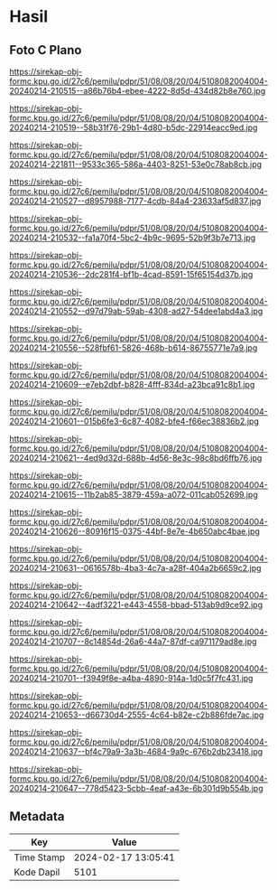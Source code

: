 # Hasil

## Foto C Plano

https://sirekap-obj-formc.kpu.go.id/27c6/pemilu/pdpr/51/08/08/20/04/5108082004004-20240214-210515--a86b76b4-ebee-4222-8d5d-434d82b8e760.jpg

https://sirekap-obj-formc.kpu.go.id/27c6/pemilu/pdpr/51/08/08/20/04/5108082004004-20240214-210519--58b31f76-29b1-4d80-b5dc-22914eacc9ed.jpg

https://sirekap-obj-formc.kpu.go.id/27c6/pemilu/pdpr/51/08/08/20/04/5108082004004-20240214-221811--9533c365-586a-4403-8251-53e0c78ab8cb.jpg

https://sirekap-obj-formc.kpu.go.id/27c6/pemilu/pdpr/51/08/08/20/04/5108082004004-20240214-210527--d8957988-7177-4cdb-84a4-23633af5d837.jpg

https://sirekap-obj-formc.kpu.go.id/27c6/pemilu/pdpr/51/08/08/20/04/5108082004004-20240214-210532--fa1a70f4-5bc2-4b9c-9695-52b9f3b7e713.jpg

https://sirekap-obj-formc.kpu.go.id/27c6/pemilu/pdpr/51/08/08/20/04/5108082004004-20240214-210536--2dc281f4-bf1b-4cad-8591-15f65154d37b.jpg

https://sirekap-obj-formc.kpu.go.id/27c6/pemilu/pdpr/51/08/08/20/04/5108082004004-20240214-210552--d97d79ab-59ab-4308-ad27-54dee1abd4a3.jpg

https://sirekap-obj-formc.kpu.go.id/27c6/pemilu/pdpr/51/08/08/20/04/5108082004004-20240214-210556--528fbf61-5826-468b-b614-86755771e7a9.jpg

https://sirekap-obj-formc.kpu.go.id/27c6/pemilu/pdpr/51/08/08/20/04/5108082004004-20240214-210609--e7eb2dbf-b828-4fff-834d-a23bca91c8b1.jpg

https://sirekap-obj-formc.kpu.go.id/27c6/pemilu/pdpr/51/08/08/20/04/5108082004004-20240214-210601--015b6fe3-6c87-4082-bfe4-f66ec38836b2.jpg

https://sirekap-obj-formc.kpu.go.id/27c6/pemilu/pdpr/51/08/08/20/04/5108082004004-20240214-210621--4ed9d32d-688b-4d56-8e3c-98c8bd6ffb76.jpg

https://sirekap-obj-formc.kpu.go.id/27c6/pemilu/pdpr/51/08/08/20/04/5108082004004-20240214-210615--11b2ab85-3879-459a-a072-011cab052699.jpg

https://sirekap-obj-formc.kpu.go.id/27c6/pemilu/pdpr/51/08/08/20/04/5108082004004-20240214-210626--80916f15-0375-44bf-8e7e-4b650abc4bae.jpg

https://sirekap-obj-formc.kpu.go.id/27c6/pemilu/pdpr/51/08/08/20/04/5108082004004-20240214-210631--0616578b-4ba3-4c7a-a28f-404a2b6659c2.jpg

https://sirekap-obj-formc.kpu.go.id/27c6/pemilu/pdpr/51/08/08/20/04/5108082004004-20240214-210642--4adf3221-e443-4558-bbad-513ab9d9ce92.jpg

https://sirekap-obj-formc.kpu.go.id/27c6/pemilu/pdpr/51/08/08/20/04/5108082004004-20240214-210707--8c14854d-26a6-44a7-87df-ca971179ad8e.jpg

https://sirekap-obj-formc.kpu.go.id/27c6/pemilu/pdpr/51/08/08/20/04/5108082004004-20240214-210701--f3949f8e-a4ba-4890-914a-1d0c5f7fc431.jpg

https://sirekap-obj-formc.kpu.go.id/27c6/pemilu/pdpr/51/08/08/20/04/5108082004004-20240214-210653--d66730d4-2555-4c64-b82e-c2b886fde7ac.jpg

https://sirekap-obj-formc.kpu.go.id/27c6/pemilu/pdpr/51/08/08/20/04/5108082004004-20240214-210637--bf4c79a9-3a3b-4684-9a9c-676b2db23418.jpg

https://sirekap-obj-formc.kpu.go.id/27c6/pemilu/pdpr/51/08/08/20/04/5108082004004-20240214-210647--778d5423-5cbb-4eaf-a43e-6b301d9b554b.jpg


## Metadata

| Key        | Value               |
| ---------- | ------------------- |
| Time Stamp | 2024-02-17 13:05:41 |
| Kode Dapil | 5101                |



